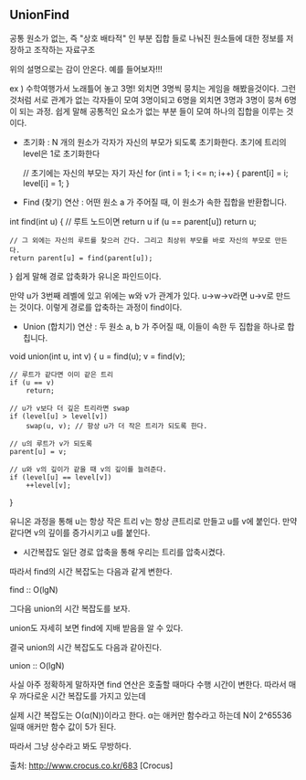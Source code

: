 ## UnionFind

공통 원소가 없는, 즉 "상호 배타적" 인 부분 집합 들로 나눠진 원소들에 대한 정보를 저장하고 조작하는 자료구조

위의 설명으로는 감이 안온다. 예를 들어보자!!!

ex ) 수학여행가서 노래틀어 놓고 3명! 외치면 3명씩 뭉치는 게임을 해봤을것이다. 
그런것처럼 서로 관계가 없는 각자들이 모여 3명이되고 6명을 외치면 3명과 3명이 뭉쳐 6명이 되는 과정. 쉽게 말해 공통적인 요소가 없는 부분 들이 모여 하나의 집합을 이루는 것이다.




- 초기화 : N 개의 원소가 각자가 자신의 부모가 되도록 초기화한다.
         초기에 트리의 level은 1로 초기화한다


   // 초기에는 자신의 부모는 자기 자신
    for (int i = 1; i <= n; i++)
    {
        parent[i] = i;
        level[i] = 1;
    }

- Find (찾기) 연산 : 어떤 원소 a 가 주어질 때, 이 원소가 속한 집합을 반환합니다.

int find(int u)
{
    // 루트 노드이면 return u
    if (u == parent[u])
        return u;
 
    // 그 외에는 자신의 루트를 찾으러 간다. 그리고 최상위 부모를 바로 자신의 부모로 만든다.
    return parent[u] = find(parent[u]);
}
쉽게 말해 경로 압축화가 유니온 파인드이다. 

만약 u가 3번째 레벨에 있고 위에는 w와 v가 관계가 있다. u->w->v라면 u->v로 만드는 것이다. 
이렇게 경로를 압축하는 과정이 find이다.



- Union (합치기) 연산 : 두 원소 a, b 가 주어질 때, 이들이 속한 두 집합을 하나로 합칩니다.

void union(int u, int v)
{
    u = find(u);
    v = find(v);
 
    // 루트가 같다면 이미 같은 트리
    if (u == v)
        return;
 
    // u가 v보다 더 깊은 트리라면 swap
    if (level[u] > level[v])
        swap(u, v); // 항상 u가 더 작은 트리가 되도록 한다. 
 
    // u의 루트가 v가 되도록
    parent[u] = v;
 
    // u와 v의 깊이가 같을 때 v의 깊이를 늘려준다.
    if (level[u] == level[v])
        ++level[v];
}

유니온 과정을 통해 u는 항상 작은 트리 v는 항상 큰트리로 만들고
u를 v에 붙인다.
만약 같다면 v의 깊이를 증가시키고 u를 붙인다.



 - 시간복잡도
일단 경로 압축을 통해 우리는 트리를 압축시켰다.

따라서 find의 시간 복잡도는 다음과 같게 변한다.

find :: O(lgN)

그다음 union의 시간 복잡도를 보자.

union도 자세히 보면 find에 지배 받음을 알 수 있다.

결국 union의 시간 복잡도도 다음과 같아진다.

union :: O(lgN)

사실 아주 정확하게 말하자면 find 연산은 호출할 때마다 수행 시간이 변한다. 따라서 매우 까다로운 시간 복잡도를 가지고 있는데

실제 시간 복잡도는 O(α(N))이라고 한다. α는 애커만 함수라고 하는데 N이  2^65536일때 애커만 함수 값이 5가 된다.

따라서 그냥 상수라고 봐도 무방하다.



출처: http://www.crocus.co.kr/683 [Crocus]





